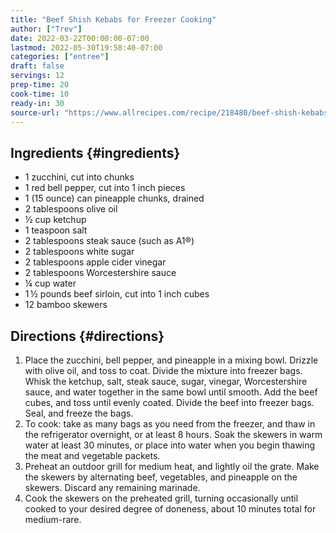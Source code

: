 ```yaml
---
title: "Beef Shish Kebabs for Freezer Cooking"
author: ["Trev"]
date: 2022-03-22T00:00:00-07:00
lastmod: 2022-05-30T19:58:40-07:00
categories: ["entree"]
draft: false
servings: 12
prep-time: 20
cook-time: 10
ready-in: 30
source-url: "https://www.allrecipes.com/recipe/218480/beef-shish-kebabs-for-freezer-cooking/"
---
```


## Ingredients {#ingredients}

-   1 zucchini, cut into chunks
-   1 red bell pepper, cut into 1 inch pieces
-   1 (15 ounce) can pineapple chunks, drained
-   2 tablespoons olive oil
-   ½ cup ketchup
-   1 teaspoon salt
-   2 tablespoons steak sauce (such as A1®)
-   2 tablespoons white sugar
-   2 tablespoons apple cider vinegar
-   2 tablespoons Worcestershire sauce
-   ¼ cup water
-   1 ½ pounds beef sirloin, cut into 1 inch cubes
-   12 bamboo skewers


## Directions {#directions}

1.  Place the zucchini, bell pepper, and pineapple in a mixing bowl. Drizzle with olive oil, and toss to coat. Divide the mixture into freezer bags. Whisk the ketchup, salt, steak sauce, sugar, vinegar, Worcestershire sauce, and water together in the same bowl until smooth. Add the beef cubes, and toss until evenly coated. Divide the beef into freezer bags. Seal, and freeze the bags.
2.  To cook: take as many bags as you need from the freezer, and thaw in the refrigerator overnight, or at least 8 hours. Soak the skewers in warm water at least 30 minutes, or place into water when you begin thawing the meat and vegetable packets.
3.  Preheat an outdoor grill for medium heat, and lightly oil the grate. Make the skewers by alternating beef, vegetables, and pineapple on the skewers. Discard any remaining marinade.
4.  Cook the skewers on the preheated grill, turning occasionally until cooked to your desired degree of doneness, about 10 minutes total for medium-rare.